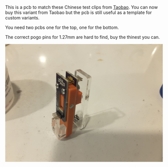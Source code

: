 This is a pcb to match these Chinese test clips from [Taobao](https://item.taobao.com/item.htm?spm=a1z09.2.0.0.38b5fcacO9Mc7q&id=42343856957&_u=q1sfp74rc058).  You can now buy this variant from Taobao but the pcb is still useful as a template for custom variants.

You need two pcbs one for the top, one for the bottom.

The correct pogo pins for 1.27mm are hard to find, buy the thinest you can.

![Prototype](2017-10-25_18-58-07_20171025_185807.jpg)
